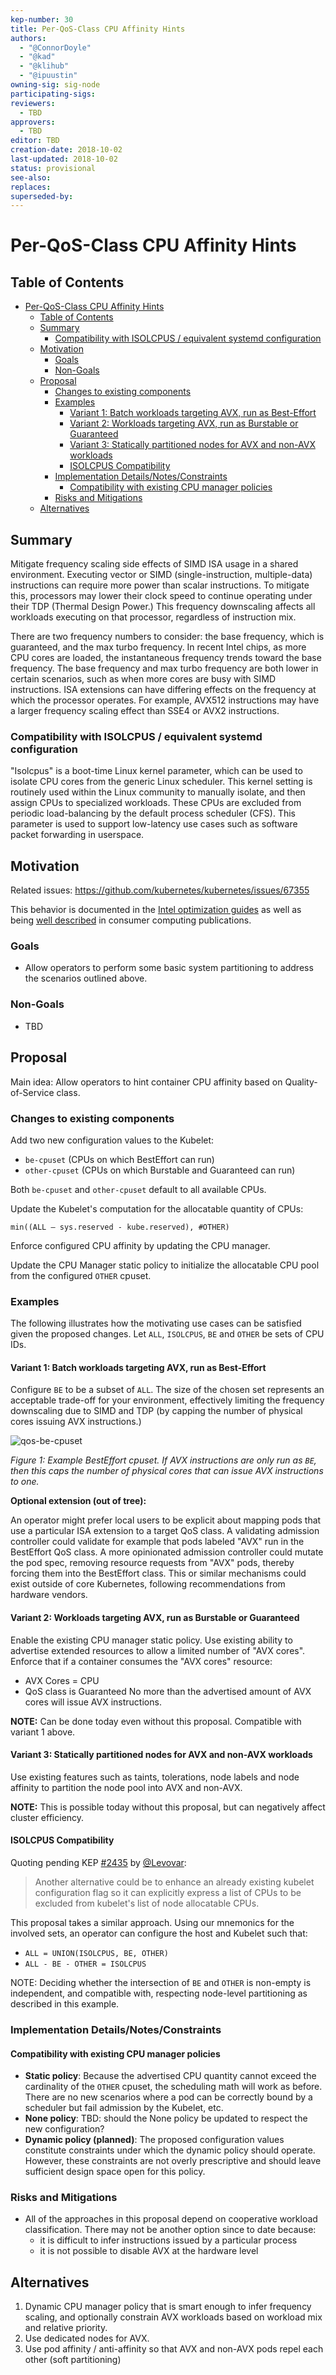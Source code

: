 ```yaml
---
kep-number: 30
title: Per-QoS-Class CPU Affinity Hints
authors:
  - "@ConnorDoyle"
  - "@kad"
  - "@klihub"
  - "@ipuustin"
owning-sig: sig-node
participating-sigs:
reviewers:
  - TBD
approvers:
  - TBD
editor: TBD
creation-date: 2018-10-02
last-updated: 2018-10-02
status: provisional
see-also:
replaces:
superseded-by:
---
```


# Per-QoS-Class CPU Affinity Hints

## Table of Contents

* [Per-QoS-Class CPU Affinity Hints](#per-qos-class-cpu-affinity-hints)
  * [Table of Contents](#table-of-contents)
  * [Summary](#summary)
     * [Compatibility with ISOLCPUS / equivalent systemd configuration](#compatibility-with-isolcpus--equivalent-systemd-configuration)
  * [Motivation](#motivation)
     * [Goals](#goals)
     * [Non-Goals](#non-goals)
  * [Proposal](#proposal)
     * [Changes to existing components](#changes-to-existing-components)
     * [Examples](#examples)
        * [Variant 1: Batch workloads targeting AVX, run as Best-Effort](#variant-1-batch-workloads-targeting-avx-run-as-best-effort)
        * [Variant 2: Workloads targeting AVX, run as Burstable or Guaranteed](#variant-2-workloads-targeting-avx-run-as-burstable-or-guaranteed)
        * [Variant 3: Statically partitioned nodes for AVX and non-AVX workloads](#variant-3-statically-partitioned-nodes-for-avx-and-non-avx-workloads)
        * [ISOLCPUS Compatibility](#isolcpus-compatibility)
     * [Implementation Details/Notes/Constraints](#implementation-detailsnotesconstraints)
        * [Compatibility with existing CPU manager policies](#compatibility-with-existing-cpu-manager-policies)
     * [Risks and Mitigations](#risks-and-mitigations)
  * [Alternatives](#alternatives)

## Summary

Mitigate frequency scaling side effects of SIMD ISA usage in a shared environment. Executing vector or SIMD (single-instruction, multiple-data) instructions can require more power than scalar instructions. To mitigate this, processors may lower their clock speed to continue operating under their TDP (Thermal Design Power.) This frequency downscaling affects all workloads executing on that processor, regardless of instruction mix.

There are two frequency numbers to consider: the base frequency, which is guaranteed, and the max turbo frequency. In recent Intel chips, as more CPU cores are loaded, the instantaneous frequency trends toward the base frequency. The base frequency and max turbo frequency are both lower in certain scenarios, such as when more cores are busy with SIMD instructions. ISA extensions can have differing effects on the frequency at which the processor operates. For example, AVX512 instructions may have a larger frequency scaling effect than SSE4 or AVX2 instructions.

### Compatibility with ISOLCPUS / equivalent systemd configuration

"Isolcpus" is a boot-time Linux kernel parameter, which can be used to isolate CPU cores from the generic Linux scheduler. This kernel setting is routinely used within the Linux community to manually isolate, and then assign CPUs to specialized workloads. These CPUs are excluded from periodic load-balancing by the default process scheduler (CFS). This parameter is used to support low-latency use cases such as software packet forwarding in userspace.

## Motivation

Related issues: https://github.com/kubernetes/kubernetes/issues/67355

This behavior is documented in the [Intel optimization guides](https://computing.llnl.gov/tutorials/linux_clusters/intelAVXperformanceWhitePaper.pdf) as well as being [well described](https://www.anandtech.com/show/11544/intel-skylake-ep-vs-amd-epyc-7000-cpu-battle-of-the-decade/8) in consumer computing publications. 

### Goals
 - Allow operators to perform some basic system partitioning to address the scenarios outlined above.

### Non-Goals
 - TBD

## Proposal

Main idea: Allow operators to hint container CPU affinity based on Quality-of-Service class.

### Changes to existing components

Add two new configuration values to the Kubelet:
 - `be-cpuset` (CPUs on which BestEffort can run)
 - `other-cpuset` (CPUs on which Burstable and Guaranteed can run)

Both `be-cpuset` and `other-cpuset` default to all available CPUs.

Update the Kubelet's computation for the allocatable quantity of CPUs:

`min((ALL – sys.reserved - kube.reserved), #OTHER)`

Enforce configured CPU affinity by updating the CPU manager.

Update the CPU Manager static policy to initialize the allocatable CPU pool from the configured `OTHER` cpuset.

### Examples

The following illustrates how the motivating use cases can be satisfied given the proposed changes. Let `ALL`, `ISOLCPUS`, `BE` and `OTHER` be sets of CPU IDs.

#### Variant 1: Batch workloads targeting AVX, run as Best-Effort

Configure `BE` to be a subset of `ALL`. The size of the chosen set represents an acceptable trade-off for your environment, effectively limiting the frequency downscaling due to SIMD and TDP (by capping the number of physical cores issuing AVX instructions.)

![qos-be-cpuset](./0030-qos-be-cpuset.png)

*Figure 1: Example BestEffort cpuset. If AVX instructions are only run as `BE`, then this caps the number of physical cores that can issue AVX instructions to one.*

**Optional extension (out of tree):**

An operator might prefer local users to be explicit about mapping pods that use a particular ISA extension to a target QoS class. A validating admission controller could validate for example that pods labeled "AVX" run in the BestEffort QoS class. A more opinionated admission controller could mutate the pod spec, removing resource requests from "AVX" pods, thereby forcing them into the BestEffort class. This or similar mechanisms could exist outside of core Kubernetes, following recommendations from hardware vendors.

#### Variant 2: Workloads targeting AVX, run as Burstable or Guaranteed

Enable the existing CPU manager static policy. Use existing ability to advertise extended resources to allow a limited number of "AVX cores". Enforce that if a container consumes the "AVX cores" resource:
- AVX Cores = CPU
- QoS class is Guaranteed
No more than the advertised amount of AVX cores will issue AVX instructions.

**NOTE:** Can be done today even without this proposal. Compatible with variant 1 above.

#### Variant 3: Statically partitioned nodes for AVX and non-AVX workloads

Use existing features such as taints, tolerations, node labels and node affinity to partition the node pool into AVX and non-AVX.

**NOTE:** This is possible today without this proposal, but can negatively affect cluster efficiency.

#### ISOLCPUS Compatibility

Quoting pending KEP [#2435](https://github.com/kubernetes/community/pull/2435) by [@Levovar](https://github.com/Levovar):

> Another alternative could be to enhance an already existing kubelet configuration flag so it can explicitly express a list of CPUs to be excluded from kubelet's list of node allocatable CPUs.

This proposal takes a similar approach. Using our mnemonics for the involved sets, an operator can configure the host and Kubelet such that:

- `ALL = UNION(ISOLCPUS, BE, OTHER)`
- `ALL - BE - OTHER = ISOLCPUS`

NOTE: Deciding whether the intersection of `BE` and `OTHER` is non-empty is independent, and compatible with, respecting node-level partitioning as described in this example.

### Implementation Details/Notes/Constraints

#### Compatibility with existing CPU manager policies

 - **Static policy**: Because the advertised CPU quantity cannot exceed the cardinality of the `OTHER` cpuset, the scheduling math will work as before. There are no new scenarios where a pod can be correctly bound by a scheduler but fail admission by the Kubelet, etc.
- **None policy**: TBD: should the None policy be updated to respect the new configuration?
- **Dynamic policy (planned)**: The proposed configuration values constitute constraints under which the dynamic policy should operate. However, these constraints are not overly prescriptive and should leave sufficient design space open for this policy.

### Risks and Mitigations

- All of the approaches in this proposal depend on cooperative workload classification. There may not be another option since to date because:
  - it is difficult to infer instructions issued by a particular process
  - it is not possible to disable AVX at the hardware level

## Alternatives

1. Dynamic CPU manager policy that is smart enough to infer frequency scaling, and optionally constrain AVX workloads based on workload mix and relative priority.
2. Use dedicated nodes for AVX.
3. Use pod affinity / anti-affinity so that AVX and non-AVX pods repel each other (soft partitioning)

